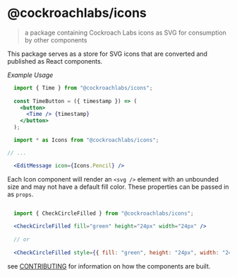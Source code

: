 # @cockroachlabs/icons
> a package containing Cockroach Labs icons as SVG for consumption by other components

This package serves as a store for SVG icons that are converted and published as React components.

*Example Usage*

```jsx
  import { Time } from "@cockroachlabs/icons";
  
  const TimeButton = ({ timestamp }) => (
    <button>
      <Time /> {timestamp}
    </button>
  );
```

```jsx
  import * as Icons from "@cockroachlabs/icons";

// ...

  <EditMessage icon={Icons.Pencil} />
```

Each Icon component will render an `<svg />` element with an unbounded size and may not have a default fill color. These properties can be passed in as `props`.

```jsx

  import { CheckCircleFilled } from "@cockroachlabs/icons";
  
  <CheckCircleFilled fill="green" height="24px" width="24px" />
  
  // or
  
  <CheckCircleFilled style={{ fill: "green", height: "24px", width: "24px" }} />
```

see [CONTRIBUTING](./CONTRIBUTING.md) for information on how the components are built.
